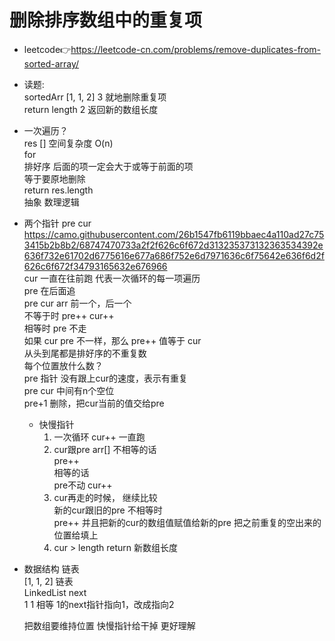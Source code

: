 # 删除排序数组中的重复项  
- leetcode👉https://leetcode-cn.com/problems/remove-duplicates-from-sorted-array/  

- 读题:  
  sortedArr [1, 1, 2] 3 就地删除重复项  
  return length 2 返回新的数组长度  

- 一次遍历？  
  res []  空间复杂度 O(n)  
  for  
  排好序 后面的项一定会大于或等于前面的项  
  等于要原地删除  
  return res.length  
  抽象 数理逻辑  
- 两个指针 pre cur   
  https://camo.githubusercontent.com/26b1547fb6119bbaec4a110ad27c753415b2b8b2/68747470733a2f2f626c6f672d313235373132363534392e636f732e61702d6775616e677a686f752e6d7971636c6f75642e636f6d2f626c6f672f34793165632e676966  
  cur 一直在往前跑 代表一次循环的每一项遍历  
  pre 在后面追   
  pre cur arr 前一个，后一个   
  不等于时 pre++ cur++  
  相等时 pre 不走  
  如果 cur pre 不一样，那么 pre++ 值等于 cur  
  从头到尾都是排好序的不重复数  
  每个位置放什么数？  
  pre 指针 没有跟上cur的速度，表示有重复  
  pre cur 中间有n个空位  
  pre+1 删除，把cur当前的值交给pre  

  - 快慢指针  
    1. 一次循环 cur++ 一直跑  
    2. cur跟pre arr[] 不相等的话  
       pre++  
       相等的话  
       pre不动 cur++  
    3. cur再走的时候， 继续比较  
       新的cur跟旧的pre 不相等时  
       pre++ 并且把新的cur的数组值赋值给新的pre 把之前重复的空出来的位置给填上  
    4. cur > length return 新数组长度  

- 数据结构 链表  
  [1, 1, 2] 链表  
  LinkedList  next   
  1  1 相等 1的next指针指向1，改成指向2  

  把数组要维持位置 快慢指针给干掉 更好理解  